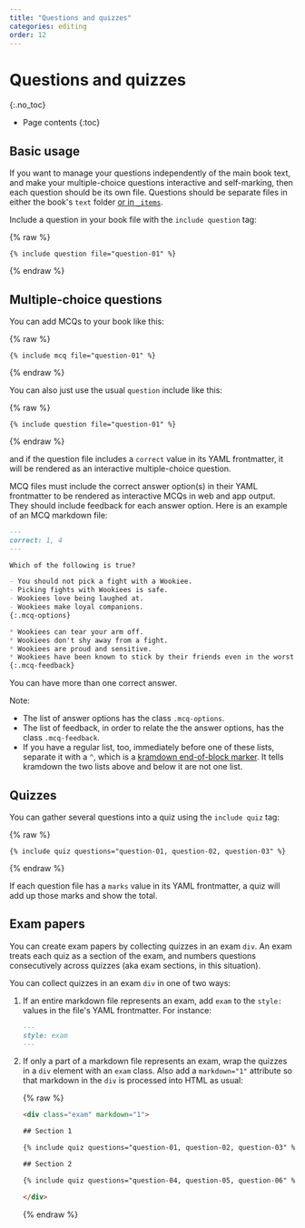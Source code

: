 ```yaml
---
title: "Questions and quizzes"
categories: editing
order: 12
---
```


# Questions and quizzes
{:.no_toc}

* Page contents
{:toc}

## Basic usage

If you want to manage your questions independently of the main book text, and make your multiple-choice questions interactive and self-marking, then each question should be its own file. Questions should be separate files in either the book's `text` folder [or in `_items`](../setup/repeatable-items.html).

Include a question in your book file with the `include question` tag:

{% raw %}
```
{% include question file="question-01" %}
```
{% endraw %}

## Multiple-choice questions

You can add MCQs to your book like this:

{% raw %}
```
{% include mcq file="question-01" %}
```
{% endraw %}

You can also just use the usual `question` include like this:

{% raw %}
```
{% include question file="question-01" %}
```
{% endraw %}

and if the question file includes a `correct` value in its YAML frontmatter, it will be rendered as an interactive multiple-choice question.

MCQ files must include the correct answer option(s) in their YAML frontmatter to be rendered as interactive MCQs in web and app output. They should include feedback for each answer option. Here is an example of an MCQ markdown file:

``` md
---
correct: 1, 4
---

Which of the following is true?

- You should not pick a fight with a Wookiee.
- Picking fights with Wookiees is safe.
- Wookiees love being laughed at.
- Wookiees make loyal companions.
{:.mcq-options}

* Wookiees can tear your arm off.
* Wookiees don't shy away from a fight.
* Wookiees are proud and sensitive.
* Wookiees have been known to stick by their friends even in the worst circumstances.
{:.mcq-feedback}
```

You can have more than one correct answer.

Note:

* The list of answer options has the class `.mcq-options`.
* The list of feedback, in order to relate the the answer options, has the class `.mcq-feedback`.
* If you have a regular list, too, immediately before one of these lists, separate it with a `^`, which is a [kramdown end-of-block marker](https://kramdown.gettalong.org/syntax.html#eob-marker). It tells kramdown the two lists above and below it are not one list.

## Quizzes

You can gather several questions into a quiz using the `include quiz` tag:

{% raw %}
```
{% include quiz questions="question-01, question-02, question-03" %}
```
{% endraw %}

If each question file has a `marks` value in its YAML frontmatter, a quiz will add up those marks and show the total.

## Exam papers

You can create exam papers by collecting quizzes in an exam `div`. An exam treats each quiz as a section of the exam, and numbers questions consecutively across quizzes (aka exam sections, in this situation).

You can collect quizzes in an exam `div` in one of two ways:

1. If an entire markdown file represents an exam, add `exam` to the `style: ` values in the file's YAML frontmatter. For instance:

   ``` md
   ---
   style: exam
   ---
   ```

2. If only a part of a markdown file represents an exam, wrap the quizzes in a `div` element with an `exam` class. Also add a `markdown="1"` attribute so that markdown in the `div` is processed into HTML as usual:

   {% raw %}
   ``` html
   <div class="exam" markdown="1">

   ## Section 1

   {% include quiz questions="question-01, question-02, question-03" %}

   ## Section 2

   {% include quiz questions="question-04, question-05, question-06" %}
   
   </div>
    ```
    {% endraw %}
